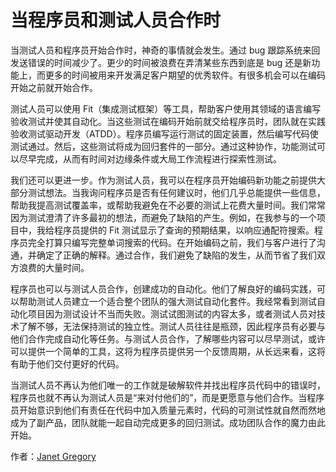 # 当程序员和测试人员合作时


当测试人员和程序员开始合作时，神奇的事情就会发生。通过 bug 跟踪系统来回发送错误的时间减少了。更少的时间被浪费在弄清某些东西到底是 bug 还是新功能上，而更多的时间被用来开发满足客户期望的优秀软件。有很多机会可以在编码开始之前就开始合作。


测试人员可以使用 Fit（集成测试框架）等工具，帮助客户使用其领域的语言编写验收测试并使其自动化。当这些测试在编码开始前就交给程序员时，团队就在实践验收测试驱动开发（ATDD）。程序员编写运行测试的固定装置，然后编写代码使测试通过。然后，这些测试将成为回归套件的一部分。通过这种协作，功能测试可以尽早完成，从而有时间对边缘条件或大局工作流程进行探索性测试。


我们还可以更进一步。作为测试人员，我可以在程序员开始编码新功能之前提供大部分测试想法。当我询问程序员是否有任何建议时，他们几乎总能提供一些信息，帮助我提高测试覆盖率，或帮助我避免在不必要的测试上花费大量时间。我们常常因为测试澄清了许多最初的想法，而避免了缺陷的产生。例如，在我参与的一个项目中，我给程序员提供的 Fit 测试显示了查询的预期结果，以响应通配符搜索。程序员完全打算只编写完整单词搜索的代码。在开始编码之前，我们与客户进行了沟通，并确定了正确的解释。通过合作，我们避免了缺陷的发生，从而节省了我们双方浪费的大量时间。


程序员也可以与测试人员合作，创建成功的自动化。他们了解良好的编码实践，可以帮助测试人员建立一个适合整个团队的强大测试自动化套件。我经常看到测试自动化项目因为测试设计不当而失败。测试试图测试的内容太多，或者测试人员对技术了解不够，无法保持测试的独立性。测试人员往往是瓶颈，因此程序员有必要与他们合作完成自动化等任务。与测试人员合作，了解哪些内容可以尽早测试，或许可以提供一个简单的工具，这将为程序员提供另一个反馈周期，从长远来看，这将有助于他们交付更好的代码。


当测试人员不再认为他们唯一的工作就是破解软件并找出程序员代码中的错误时，程序员也就不再认为测试人员是“来对付他们的”，而是更愿意与他们合作。当程序员开始意识到他们有责任在代码中加入质量元素时，代码的可测试性就自然而然地成为了副产品，团队就能一起自动完成更多的回归测试。成功团队合作的魔力由此开始。


作者：[Janet Gregory](http://programmer.97things.oreilly.com/wiki/index.php/Janet_Gregory)